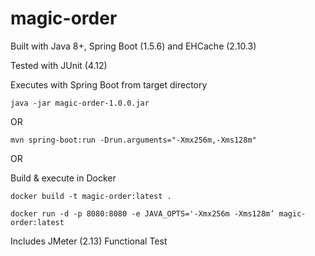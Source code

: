 magic-order
=======================

Built with Java 8+, Spring Boot (1.5.6) and EHCache (2.10.3)

Tested with JUnit (4.12)

Executes with Spring Boot from target directory

`java -jar magic-order-1.0.0.jar`

OR

`mvn spring-boot:run -Drun.arguments="-Xmx256m,-Xms128m"`

OR 

Build & execute in Docker

`docker build -t magic-order:latest .`

`docker run -d -p 8080:8080 -e JAVA_OPTS='-Xmx256m -Xms128m’ magic-order:latest`

Includes JMeter (2.13) Functional Test